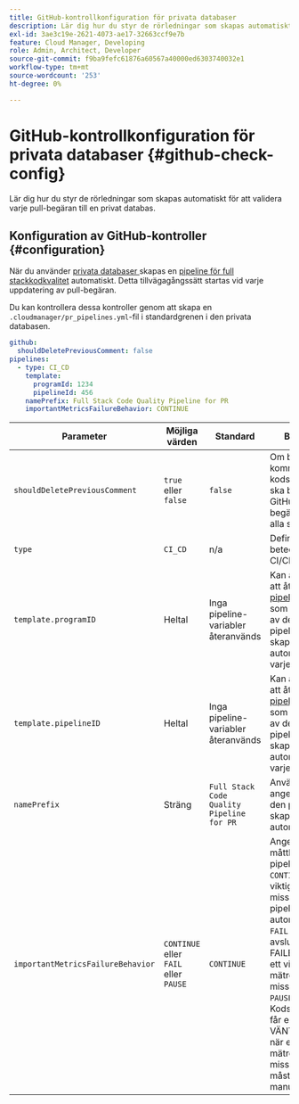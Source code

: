 ```yaml
---
title: GitHub-kontrollkonfiguration för privata databaser
description: Lär dig hur du styr de rörledningar som skapas automatiskt för att validera varje pull-begäran till en privat databas.
exl-id: 3ae3c19e-2621-4073-ae17-32663ccf9e7b
feature: Cloud Manager, Developing
role: Admin, Architect, Developer
source-git-commit: f9ba9fefc61876a60567a40000ed6303740032e1
workflow-type: tm+mt
source-wordcount: '253'
ht-degree: 0%

---
```


# GitHub-kontrollkonfiguration för privata databaser {#github-check-config}

Lär dig hur du styr de rörledningar som skapas automatiskt för att validera varje pull-begäran till en privat databas.

## Konfiguration av GitHub-kontroller {#configuration}

När du använder [privata databaser ](private-repositories.md#using) skapas en [pipeline för full stackkodkvalitet](/help/implementing/cloud-manager/configuring-pipelines/introduction-ci-cd-pipelines.md) automatiskt. Detta tillvägagångssätt startas vid varje uppdatering av pull-begäran.

Du kan kontrollera dessa kontroller genom att skapa en `.cloudmanager/pr_pipelines.yml`-fil i standardgrenen i den privata databasen.

```yaml
github:
  shouldDeletePreviousComment: false
pipelines:
  - type: CI_CD
    template:
      programId: 1234
      pipelineId: 456
    namePrefix: Full Stack Code Quality Pipeline for PR 
    importantMetricsFailureBehavior: CONTINUE
```

| Parameter | Möjliga värden | Standard | Beskrivning |
|---|---|---|---|
| `shouldDeletePreviousComment` | `true` eller `false` | `false` | Om bara den sista kommentaren med kodskanningen ska behållas i GitHub pull-begäran eller om alla ska behållas |
| `type` | `CI_CD` | n/a | Definierar beteendet för en CI/CD-pipeline |
| `template.programID` | Heltal | Inga pipeline-variabler återanvänds | Kan användas för att återanvända de [pipeline-variabler](/help/implementing/cloud-manager/configuring-pipelines/pipeline-variables.md) som anges på en av de befintliga pipelines som skapas automatiskt av varje PR. |
| `template.pipelineID` | Heltal | Inga pipeline-variabler återanvänds | Kan användas för att återanvända de [pipeline-variabler](/help/implementing/cloud-manager/configuring-pipelines/pipeline-variables.md) som anges på en av de befintliga pipelines som skapas automatiskt av varje PR. |
| `namePrefix` | Sträng | `Full Stack Code Quality Pipeline for PR` | Används för att ange namnet på den pipeline som skapas automatiskt |
| `importantMetricsFailureBehavior` | `CONTINUE` eller `FAIL` eller `PAUSE` | `CONTINUE` | Anger det viktiga måttbeteendet för pipelinen <br>`CONTINUE` = Om ett viktigt mätresultat misslyckas, flyttas pipelinen automatiskt framåt <br>`FAIL` = pipelinen avslutas med en FAILED-status om ett viktigt mätresultat misslyckas<br>`PAUSE` = Kodsökningssteget får en VÄNTNINGSstatus när ett viktigt mätresultat misslyckas och måste återupptas manuellt |
